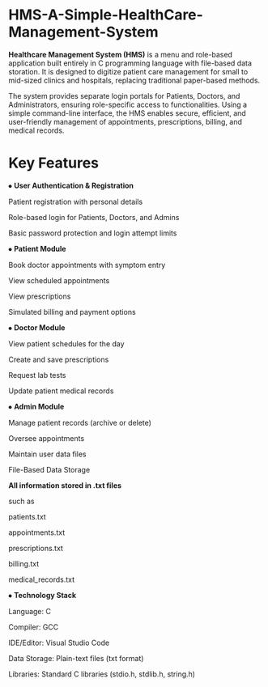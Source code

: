 # HMS-A-Simple-HealthCare-Management-System

**Healthcare Management System (HMS)** is a menu and role-based application built entirely in C programming language with file-based data storation.
It is designed to digitize patient care management for small to mid-sized clinics and hospitals, replacing traditional paper-based methods.

The system provides separate login portals for Patients, Doctors, and Administrators, ensuring role-specific access to functionalities.
Using a simple command-line interface, the HMS enables secure, efficient, and user-friendly management of appointments, prescriptions, billing, and medical records.

# Key Features

⦁	**User Authentication & Registration**

Patient registration with personal details

Role-based login for Patients, Doctors, and Admins

Basic password protection and login attempt limits


⦁	**Patient Module**

Book doctor appointments with symptom entry

View scheduled appointments

View prescriptions

Simulated billing and payment options


⦁	**Doctor Module**

View patient schedules for the day

Create and save prescriptions

Request lab tests

Update patient medical records


⦁	**Admin Module**

Manage patient records (archive or delete)

Oversee appointments

Maintain user data files

File-Based Data Storage


**All information stored in .txt files** 

such as

patients.txt

appointments.txt

prescriptions.txt

billing.txt

medical_records.txt

⦁	**Technology Stack**

Language: C

Compiler: GCC

IDE/Editor: Visual Studio Code 

Data Storage: Plain-text files (txt format)

Libraries: Standard C libraries (stdio.h, stdlib.h, string.h)



